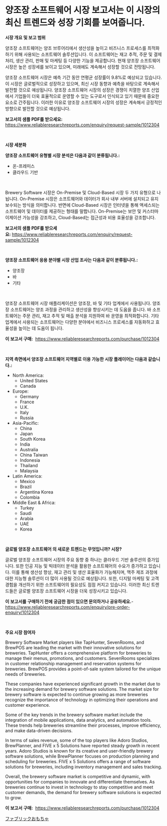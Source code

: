 <p><h1>양조장 소프트웨어 시장 보고서는 이 시장의 최신 트렌드와 성장 기회를 보여줍니다.</h1></p><p><strong>시장 개요 및 보고 범위</strong></p>
<p><p>양조장 소프트웨어는 양조 브루어리에서 생산성을 높이고 비즈니스 프로세스를 최적화하기 위해 사용되는 소프트웨어 솔루션입니다. 이 소프트웨어는 재고 추적, 주문 및 결제 처리, 생산 관리, 판매 및 마케팅 등 다양한 기능을 제공합니다. 현재 양조장 소프트웨어 시장은 높은 성장세를 보이고 있으며, 미래에도 계속해서 성장할 것으로 전망됩니다. </p><p>양조장 소프트웨어 시장은 예측 기간 동안 연평균 성장률이 9.8%로 예상되고 있습니다. 이 시장은 글로벌적으로 성장하고 있으며, 최신 시장 동향과 예측을 바탕으로 계속해서 발전할 것으로 예상됩니다. 양조장 소프트웨어 시장의 성장은 경쟁이 치열한 양조 산업에서 기업들이 더욱 효율적으로 운영할 수 있는 도구로서 인식되고 있기 때문에 중요한 요소로 간주됩니다. 이러한 이유로 양조장 소프트웨어 시장의 성장은 계속해서 긍정적인 방향으로 발전할 것으로 예상됩니다.</p></p>
<p><strong>보고서의 샘플 PDF를 받으세요:</strong> <a href="https://www.reliableresearchreports.com/enquiry/request-sample/1012304">https://www.reliableresearchreports.com/enquiry/request-sample/1012304</a></p>
<p>&nbsp;</p>
<p><strong>시장 세분화</strong></p>
<p><strong>양조장 소프트웨어 유형별 시장 분석은 다음과 같이 분류됩니다.:</strong></p>
<p><ul><li>온-프레미스</li><li>클라우드 기반</li></ul></p>
<p>&nbsp;</p>
<p><p>Brewery Software 시장은 On-Premise 및 Cloud-Based 시장 두 가지 유형으로 나뉩니다. On-Premise 시장은 소프트웨어와 데이터가 회사 내부 서버에 설치되고 유지보수되는 방식을 의미합니다. 반면에 Cloud-Based 시장은 인터넷을 통해 액세스되는 소프트웨어 및 데이터를 제공하는 형태를 말합니다. On-Premise는 보안 및 커스터마이제이션 가능성을 강조하고, Cloud-Based는 접근성과 비용 효율성을 강조합니다.</p></p>
<p><strong>보고서의 샘플 PDF를 받으세요:</strong>&nbsp;<a href="https://www.reliableresearchreports.com/enquiry/request-sample/1012304">https://www.reliableresearchreports.com/enquiry/request-sample/1012304</a></p>
<p>&nbsp;</p>
<p><strong> 양조장 소프트웨어 응용 분야별 시장 산업 조사는 다음과 같이 분류됩니다.:</strong></p>
<p><ul><li>양조장</li><li>바</li><li>기타</li></ul></p>
<p>&nbsp;</p>
<p><p>양조장 소프트웨어 시장 애플리케이션은 양조장, 바 및 기타 업계에서 사용됩니다. 양조장 소프트웨어는 양조 과정을 관리하고 생산성을 향상시키는 데 도움을 줍니다. 바 소프트웨어는 주문 관리, 재고 추적 및 매출 분석을 지원하여 바 운영을 최적화합니다. 기타 업계에서 사용되는 소프트웨어는 다양한 분야에서 비즈니스 프로세스를 자동화하고 효율성을 높이는 데 도움이 됩니다.</p></p>
<p><strong>이 보고서 구매:</strong>&nbsp; <a href="https://www.reliableresearchreports.com/purchase/1012304">https://www.reliableresearchreports.com/purchase/1012304</a></p>
<p>&nbsp;</p>
<p><strong>지역 측면에서 양조장 소프트웨어 지역별로 이용 가능한 시장 플레이어는 다음과 같습니다.:</strong></p>
<p><ul>
    <li>
        North America:
        <ul>
            <li>United States</li>
            <li>Canada</li>
        </ul>
    </li>
    <li>
        Europe:
        <ul>
            <li>Germany</li>
            <li>France</li>
            <li>U.K.</li>
            <li>Italy</li>
            <li>Russia</li>
        </ul>
    </li>
    <li>
        Asia-Pacific:
        <ul>
            <li>China</li>
            <li>Japan</li>
            <li>South Korea</li>
            <li>India</li>
            <li>Australia</li>
            <li>China Taiwan</li>
            <li>Indonesia</li>
            <li>Thailand</li>
            <li>Malaysia</li>
        </ul>
    </li>
    <li>
        Latin America:
        <ul>
            <li>Mexico</li>
            <li>Brazil</li>
            <li>Argentina Korea</li>
            <li>Colombia</li>
        </ul>
    </li>
    <li>
        Middle East & Africa:
        <ul>
            <li>Turkey</li>
            <li>Saudi</li>
            <li>Arabia</li>
            <li>UAE</li>
            <li>Korea</li>
        </ul>
    </li>
    </ul></p>
<p>&nbsp;</p>
<p><strong>글로벌 양조장 소프트웨어 의 새로운 트렌드는 무엇입니까? 시장?</strong></p>
<p><p>글로벌 양조장 소프트웨어 시장의 주요 동향 중 하나는 클라우드 기반 솔루션의 증가입니다. 또한 인공 지능 및 빅데이터 분석을 활용한 소프트웨어의 수요가 증가하고 있습니다. 이를 통해 생산성 향상, 재고 관리 및 생산 효율화가 가능해지며, 맥주 제조 과정에 대한 지능형 솔루션이 더 많이 사용될 것으로 예상됩니다. 또한, 디지털 마케팅 및 고객 경험을 개선하기 위한 소프트웨어의 필요성도 점점 커지고 있습니다. 이러한 최신 트렌드들은 글로벌 양조장 소프트웨어 시장을 더욱 성장시키고 있습니다.</p></p>
<p><strong>이 보고서를 구매하기 전에 궁금한 점이 있으면 문의하거나 공유하세요.</strong>- <a href="https://www.reliableresearchreports.com/enquiry/pre-order-enquiry/1012304">https://www.reliableresearchreports.com/enquiry/pre-order-enquiry/1012304</a></p>
<p>&nbsp;</p>
<p><strong>주요 시장 참여자</strong></p>
<p><p>Brewery Software Market players like TapHunter, SevenRooms, and BrewPOS are leading the market with their innovative solutions for breweries. TapHunter offers a comprehensive platform for breweries to manage their menus, promotions, and customers. SevenRooms specializes in customer relationship management and reservation systems for breweries. BrewPOS provides a point-of-sale system tailored for the unique needs of breweries.</p><p>These companies have experienced significant growth in the market due to the increasing demand for brewery software solutions. The market size for brewery software is expected to continue growing as more breweries recognize the importance of technology in optimizing their operations and customer experience.</p><p>Some of the key trends in the brewery software market include the integration of mobile applications, data analytics, and automation tools. These trends help breweries streamline their processes, improve efficiency, and make data-driven decisions.</p><p>In terms of sales revenue, some of the top players like Adoro Studios, BrewPlanner, and FIVE x 5 Solutions have reported steady growth in recent years. Adoro Studios is known for its creative and user-friendly brewery software solutions, while BrewPlanner focuses on production planning and scheduling for breweries. FIVE x 5 Solutions offers a range of software solutions for breweries, including inventory management and sales tracking.</p><p>Overall, the brewery software market is competitive and dynamic, with opportunities for companies to innovate and differentiate themselves. As breweries continue to invest in technology to stay competitive and meet customer demands, the demand for brewery software solutions is expected to grow.</p></p>
<p><strong>이 보고서 구매:</strong>&nbsp;&nbsp;<a href="https://www.reliableresearchreports.com/purchase/1012304">https://www.reliableresearchreports.com/purchase/1012304</a></p>
<p><p><a href="https://github.com/oqoeusbvpadwjs08/Market-Research-Report-List-1/blob/main/40748496914.md">ファブリックおもちゃ</a></p></p>
